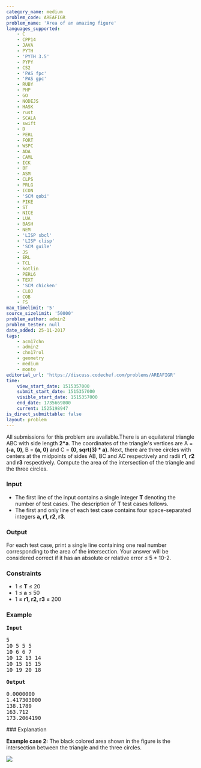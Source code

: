 ```yaml
---
category_name: medium
problem_code: AREAFIGR
problem_name: 'Area of an amazing figure'
languages_supported:
    - C
    - CPP14
    - JAVA
    - PYTH
    - 'PYTH 3.5'
    - PYPY
    - CS2
    - 'PAS fpc'
    - 'PAS gpc'
    - RUBY
    - PHP
    - GO
    - NODEJS
    - HASK
    - rust
    - SCALA
    - swift
    - D
    - PERL
    - FORT
    - WSPC
    - ADA
    - CAML
    - ICK
    - BF
    - ASM
    - CLPS
    - PRLG
    - ICON
    - 'SCM qobi'
    - PIKE
    - ST
    - NICE
    - LUA
    - BASH
    - NEM
    - 'LISP sbcl'
    - 'LISP clisp'
    - 'SCM guile'
    - JS
    - ERL
    - TCL
    - kotlin
    - PERL6
    - TEXT
    - 'SCM chicken'
    - CLOJ
    - COB
    - FS
max_timelimit: '5'
source_sizelimit: '50000'
problem_author: admin2
problem_tester: null
date_added: 25-11-2017
tags:
    - acm17chn
    - admin2
    - chn17rol
    - geometry
    - medium
    - monte
editorial_url: 'https://discuss.codechef.com/problems/AREAFIGR'
time:
    view_start_date: 1515357000
    submit_start_date: 1515357000
    visible_start_date: 1515357000
    end_date: 1735669800
    current: 1525198947
is_direct_submittable: false
layout: problem
---
```

All submissions for this problem are available.There is an equilateral triangle ABC with side length **2\*a**. The coordinates of the triangle's vertices are A = **(-a, 0)**, B = **(a, 0)** and C = **(0, sqrt(3) \* a)**. Next, there are three circles with centers at the midpoints of sides AB, BC and AC respectively and radii **r1**, **r2** and **r3** respectively. Compute the area of the intersection of the triangle and the three circles.

### Input

- The first line of the input contains a single integer **T** denoting the number of test cases. The description of **T** test cases follows.
- The first and only line of each test case contains four space-separated integers **a, r1, r2, r3**.

### Output

For each test case, print a single line containing one real number corresponding to the area of the intersection. Your answer will be considered correct if it has an absolute or relative error ≤ 5 \* 10-2.

### Constraints

- 1 ≤ **T** ≤ 20
- 1 ≤ **a** ≤ 50
- 1 ≤ **r1, r2, r3** ≤ 200
 
### Example

<pre>
<b>Input</b>

5
10 5 5 5
10 6 6 7
10 12 13 14
10 15 15 15
10 19 20 18

<b>Output</b>

0.0000000
1.417303000
138.1789
163.712
173.2064190
</pre>### Explanation

**Example case 2:** The black colored area shown in the figure is the intersection between the triangle and the three circles.

![](https://discuss.codechef.com/upfiles/triangle_semi_circles.png)
